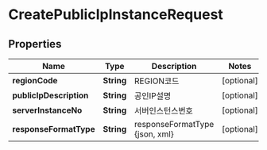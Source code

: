 
# CreatePublicIpInstanceRequest

## Properties
Name | Type | Description | Notes
------------ | ------------- | ------------- | -------------
**regionCode** | **String** | REGION코드 |  [optional]
**publicIpDescription** | **String** | 공인IP설명 |  [optional]
**serverInstanceNo** | **String** | 서버인스턴스번호 |  [optional]
**responseFormatType** | **String** | responseFormatType {json, xml} |  [optional]




